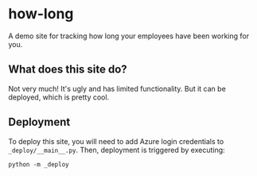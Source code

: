 # how-long
A demo site for tracking how long your employees have been working for you.

## What does this site do?

Not very much! It's ugly and has limited functionality. But it can be deployed, which is pretty cool.

## Deployment

To deploy this site, you will need to add Azure login credentials to `_deploy/__main__.py`. Then, deployment is triggered by executing:

```
python -m _deploy
```
